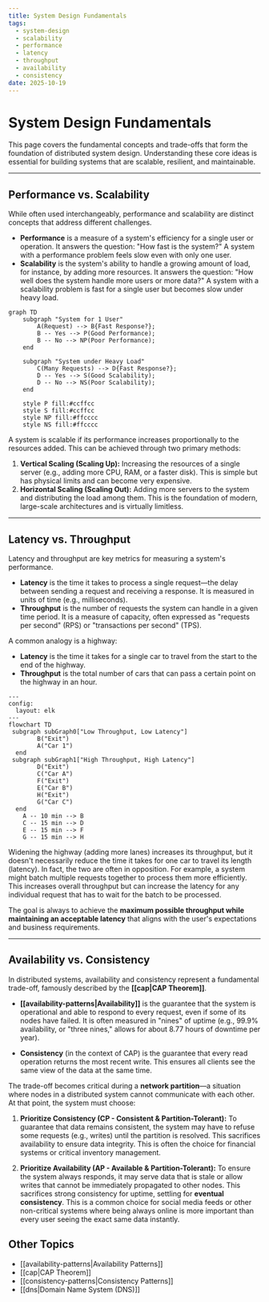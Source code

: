 ```yaml
---
title: System Design Fundamentals
tags:
  - system-design
  - scalability
  - performance
  - latency
  - throughput
  - availability
  - consistency
date: 2025-10-19
---
```


# System Design Fundamentals

This page covers the fundamental concepts and trade-offs that form the foundation of distributed system design. Understanding these core ideas is essential for building systems that are scalable, resilient, and maintainable.

---

## Performance vs. Scalability

While often used interchangeably, performance and scalability are distinct concepts that address different challenges.

*   **Performance** is a measure of a system's efficiency for a single user or operation. It answers the question: "How fast is the system?" A system with a performance problem feels slow even with only one user.
*   **Scalability** is the system's ability to handle a growing amount of load, for instance, by adding more resources. It answers the question: "How well does the system handle more users or more data?" A system with a scalability problem is fast for a single user but becomes slow under heavy load.

```mermaid
graph TD
    subgraph "System for 1 User"
        A(Request) --> B{Fast Response?};
        B -- Yes --> P(Good Performance);
        B -- No --> NP(Poor Performance);
    end

    subgraph "System under Heavy Load"
        C(Many Requests) --> D{Fast Response?};
        D -- Yes --> S(Good Scalability);
        D -- No --> NS(Poor Scalability);
    end

    style P fill:#ccffcc
    style S fill:#ccffcc
    style NP fill:#ffcccc
    style NS fill:#ffcccc
```

A system is scalable if its performance increases proportionally to the resources added. This can be achieved through two primary methods:

1.  **Vertical Scaling (Scaling Up):** Increasing the resources of a single server (e.g., adding more CPU, RAM, or a faster disk). This is simple but has physical limits and can become very expensive.
2.  **Horizontal Scaling (Scaling Out):** Adding more servers to the system and distributing the load among them. This is the foundation of modern, large-scale architectures and is virtually limitless.

---

## Latency vs. Throughput

Latency and throughput are key metrics for measuring a system's performance.

*   **Latency** is the time it takes to process a single request—the delay between sending a request and receiving a response. It is measured in units of time (e.g., milliseconds).
*   **Throughput** is the number of requests the system can handle in a given time period. It is a measure of capacity, often expressed as "requests per second" (RPS) or "transactions per second" (TPS).

A common analogy is a highway:
*   **Latency** is the time it takes for a single car to travel from the start to the end of the highway.
*   **Throughput** is the total number of cars that can pass a certain point on the highway in an hour.

```mermaid
---
config:
  layout: elk
---
flowchart TD
 subgraph subGraph0["Low Throughput, Low Latency"]
        B("Exit")
        A("Car 1")
  end
 subgraph subGraph1["High Throughput, High Latency"]
        D("Exit")
        C("Car A")
        F("Exit")
        E("Car B")
        H("Exit")
        G("Car C")
  end
    A -- 10 min --> B
    C -- 15 min --> D
    E -- 15 min --> F
    G -- 15 min --> H
```

Widening the highway (adding more lanes) increases its throughput, but it doesn't necessarily reduce the time it takes for one car to travel its length (latency). In fact, the two are often in opposition. For example, a system might batch multiple requests together to process them more efficiently. This increases overall throughput but can increase the latency for any individual request that has to wait for the batch to be processed.

The goal is always to achieve the **maximum possible throughput while maintaining an acceptable latency** that aligns with the user's expectations and business requirements.

---

## Availability vs. Consistency

In distributed systems, availability and consistency represent a fundamental trade-off, famously described by the **[[cap|CAP Theorem]]**.

*   **[[availability-patterns|Availability]]** is the guarantee that the system is operational and able to respond to every request, even if some of its nodes have failed. It is often measured in "nines" of uptime (e.g., 99.9% availability, or "three nines," allows for about 8.77 hours of downtime per year).

*   **Consistency** (in the context of CAP) is the guarantee that every read operation returns the most recent write. This ensures all clients see the same view of the data at the same time.

The trade-off becomes critical during a **network partition**—a situation where nodes in a distributed system cannot communicate with each other. At that point, the system must choose:

1.  **Prioritize Consistency (CP - Consistent & Partition-Tolerant):** To guarantee that data remains consistent, the system may have to refuse some requests (e.g., writes) until the partition is resolved. This sacrifices availability to ensure data integrity. This is often the choice for financial systems or critical inventory management.

2.  **Prioritize Availability (AP - Available & Partition-Tolerant):** To ensure the system always responds, it may serve data that is stale or allow writes that cannot be immediately propagated to other nodes. This sacrifices strong consistency for uptime, settling for **eventual consistency**. This is a common choice for social media feeds or other non-critical systems where being always online is more important than every user seeing the exact same data instantly.

## Other Topics

* [[availability-patterns|Availability Patterns]]
* [[cap|CAP Theorem]]
* [[consistency-patterns|Consistency Patterns]]
* [[dns|Domain Name System (DNS)]]
